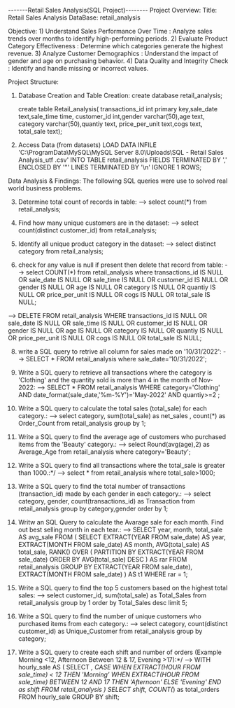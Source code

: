 -------Retail Sales Analysis(SQL Project)--------
Project Overview:
Title:
      Retail Sales Analysis
DataBase:
      retail_analysis

Objective:
      1) Understand Sales Performance Over Time : Analyze sales trends over months to identify high-performing periods.
      2) Evaluate Product Category Effectiveness : Determine which categories generate the highest revenue.
      3) Analyze Customer Demographics : Understand the impact of gender and age on purchasing behavior.
      4) Data Quality and Integrity Check :  Identify and handle missing or incorrect values.


Project Structure: 
1) Database Creation and Table Creation:
     create database retail_analysis;

     create table Retail_analysis(
     transactions_id int primary key,sale_date text,sale_time time,
     customer_id int,gender varchar(50),age text,
     category varchar(50),quantiy text,
     price_per_unit text,cogs text,
     total_sale text);

2) Access Data (from datasets)
     LOAD DATA INFILE 'C:\\ProgramData\\MySQL\\MySQL Server 8.0\\Uploads\\SQL - Retail Sales Analysis_utf .csv'
     INTO TABLE retail_analysis
     FIELDS TERMINATED BY ','
     ENCLOSED BY '"'
     LINES TERMINATED BY '\n'
     IGNORE 1 ROWS;


Data Analysis & Findings:
    The following SQL queries were use to solved real world business problems.

   
3) Determine total count of records in table:
-->  select count(*) from retail_analysis;
      
4) Find how many unique customers are in the dataset:
-->  select  count(distinct customer_id) from retail_analysis;

5) Identify all unique product category in the dataset:
-->  select distinct category from retail_analysis;

6) check for any value is null if present then delete that record from table:
--> select COUNT(*) from retail_analysis 
    where 
    transactions_id IS NULL OR sale_date IS NULL 
    OR sale_time IS NULL OR customer_id IS NULL 
    OR gender IS NULL OR age IS NULL 
    OR  category IS NULL OR quantiy IS NULL 
    OR price_per_unit IS NULL OR cogs IS NULL OR total_sale IS NULL;


--> DELETE FROM retail_analysis
    WHERE 
    transactions_id IS NULL OR sale_date IS NULL 
    OR sale_time IS NULL OR customer_id IS NULL 
    OR gender IS NULL OR age IS NULL 
    OR  category IS NULL OR quantiy IS NULL 
    OR price_per_unit IS NULL OR cogs IS NULL OR total_sale IS NULL;


8) write a SQL query to retrive all column for sales made on '10/31/2022': 
--> SELECT * FROM retail_analysis where sale_date='10/31/2022';

9) Write a SQL query to retrieve all transactions where the category is 'Clothing' and the quantity sold is more than 4 in the month of Nov-2022:
--> SELECT * FROM retail_analysis
    WHERE category='Clothing' AND date_format(sale_date,'%m-%Y')='May-2022' AND quantiy>=2 ;

10)  Write a SQL query to calculate the total sales (total_sale) for each category.:
--> select category,
    sum(total_sale) as net_sales ,
    count(*) as Order_Count from retail_analysis group by 1;

12) Write a SQL query to find the average age of customers who purchased items from the 'Beauty' category.:
--> select Round(avg(age),2)
    as Average_Age from retail_analysis
    where category='Beauty';

13) Write a SQL query to find all transactions where the total_sale is greater than 1000.:*/
--> select * from retail_analysis where total_sale>1000;

14) Write a SQL query to find the total number of transactions (transaction_id) made by each gender in each category.:
--> select category, gender, count(transactions_id)
    as Transaction from retail_analysis
    group by category,gender order by 1;

15) Writw an SQL Query to calculate the Avarage sale for each month. Find out best selling month in each tear.:
--> SELECT year, month, total_sale AS avg_sale
     FROM (
     SELECT 
        EXTRACT(YEAR FROM sale_date) AS year,
        EXTRACT(MONTH FROM sale_date) AS month,
        AVG(total_sale) AS total_sale,
        RANK() OVER (
            PARTITION BY EXTRACT(YEAR FROM sale_date)
            ORDER BY AVG(total_sale) DESC
        ) AS rar
     FROM retail_analysis
     GROUP BY EXTRACT(YEAR FROM sale_date), EXTRACT(MONTH FROM sale_date)
     ) AS t1
     WHERE rar = 1;

16) Write a SQL query to find the top 5 customers based on the highest total sales:
--> select customer_id, sum(total_sale) as
    Total_Sales from retail_analysis group by 1
    order by Total_Sales desc limit 5;

17) Write a SQL query to find the number of unique customers who purchased items from each category.:
--> select category, count(distinct customer_id)
      as Unique_Customer from retail_analysis group by category;

18) Write a SQL query to create each shift and number of orders (Example Morning <12, Afternoon Between 12 & 17, Evening >17):*/
--> WITH hourly_sale
    AS
    (
    SELECT *,
        CASE
            WHEN EXTRACT(HOUR FROM sale_time) < 12 THEN 'Morning'
            WHEN EXTRACT(HOUR FROM sale_time) BETWEEN 12 AND 17 THEN 'Afternoon'
            ELSE 'Evening'
        END as shift
    FROM retail_analysis
    )
    SELECT 
        shift,
        COUNT(*) as total_orders    
    FROM hourly_sale
    GROUP BY shift;










    
